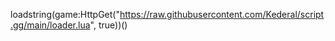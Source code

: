 loadstring(game:HttpGet("https://raw.githubusercontent.com/Kederal/script.gg/main/loader.lua", true))()
